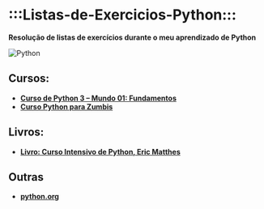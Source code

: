 # :::Listas-de-Exercicios-Python::: 

**Resolução de listas de exercícios durante o meu aprendizado de Python**

![Python](https://www.python.org/static/community_logos/python-logo-master-v3-TM.png)

## Cursos:

- __[Curso de Python 3 – Mundo 01: Fundamentos](https://www.cursoemvideo.com/course/curso-python-3/)__
- __[Curso Python para Zumbis](https://www.pycursos.com/python-para-zumbis/)__

## Livros:

- __[Livro: Curso Intensivo de Python, Eric Matthes](https://www.amazon.com.br/Curso-Intensivo-Python-Eric-Matthes/dp/8575225030)__

## Outras

- __[python.org](https://wiki.python.org.br/ListaDeExercicios)__
